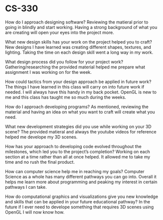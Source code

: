 # CS-330

How do I approach designing software?
Reviewing the matieral prior to going in blindly and start working. Having a strong background of what you are creating will open your eyes into the project more. 

What new design skills has your work on the project helped you to craft?
New designs I have learned was creating different shapes, textures, and lighting. Taking the time on each design skill went a long way in my work. 

What design process did you follow for your project work?
Gathering/researching the provided material helped me prepare what assignment I was working on for the week. 

How could tactics from your design approach be applied in future work?
The things I have learned in this class will carry on into future work if needed. I will always have this handy in my back pocket. OpenGL is new to me and this class has taught me so much during the weeks.

How do I approach developing programs?
As mentioned, reviewing the material and having an idea on what you want to craft will create what you need.

What new development strategies did you use while working on your 3D scene?
The provided matieral and always the youtube videos for reference helped me develope my 3D scenes.

How has your approach to developing code evolved throughout the milestones, which led you to the project’s completion?
Working on each section at a time rather than all at once helped. It allowed me to take my time and no rush the final product. 

How can computer science help me in reaching my goals?
Computer Science as a whole has many different pathways you can go into. Overall it helps me learn more about programming and peaking my interest in certain pathways I can take.

How do computational graphics and visualizations give you new knowledge and skills that can be applied in your future educational pathway?
In the future if I ever need to develope something that requires 3D scenes using OpenGL I will now know how. 
